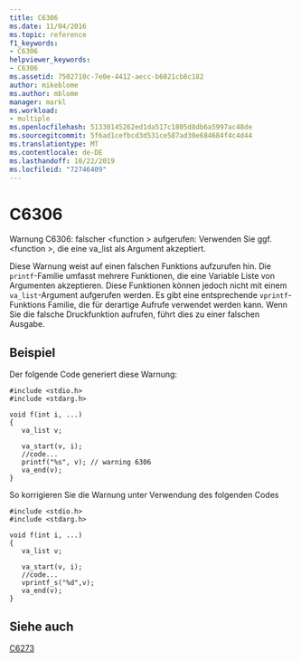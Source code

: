 ```yaml
---
title: C6306
ms.date: 11/04/2016
ms.topic: reference
f1_keywords:
- C6306
helpviewer_keywords:
- C6306
ms.assetid: 7502710c-7e0e-4412-aecc-b6821cb8c182
author: mikeblome
ms.author: mblome
manager: markl
ms.workload:
- multiple
ms.openlocfilehash: 51330145262ed1da517c1805d8db6a5997ac48de
ms.sourcegitcommit: 5f6ad1cefbcd3d531ce587ad30e684684f4c4d44
ms.translationtype: MT
ms.contentlocale: de-DE
ms.lasthandoff: 10/22/2019
ms.locfileid: "72746409"
---
```

# <a name="c6306"></a>C6306
Warnung C6306: falscher \<function > aufgerufen: Verwenden Sie ggf. \<function >, die eine va_list als Argument akzeptiert.

 Diese Warnung weist auf einen falschen Funktions aufzurufen hin. Die `printf`-Familie umfasst mehrere Funktionen, die eine Variable Liste von Argumenten akzeptieren. Diese Funktionen können jedoch nicht mit einem `va_list`-Argument aufgerufen werden. Es gibt eine entsprechende `vprintf`-Funktions Familie, die für derartige Aufrufe verwendet werden kann. Wenn Sie die falsche Druckfunktion aufrufen, führt dies zu einer falschen Ausgabe.

## <a name="example"></a>Beispiel
 Der folgende Code generiert diese Warnung:

```
#include <stdio.h>
#include <stdarg.h>

void f(int i, ...)
{
   va_list v;

   va_start(v, i);
   //code...
   printf("%s", v); // warning 6306
   va_end(v);
}
```

 So korrigieren Sie die Warnung unter Verwendung des folgenden Codes

```
#include <stdio.h>
#include <stdarg.h>

void f(int i, ...)
{
   va_list v;

   va_start(v, i);
   //code...
   vprintf_s("%d",v);
   va_end(v);
}
```

## <a name="see-also"></a>Siehe auch
 [C6273](../code-quality/c6273.md)

